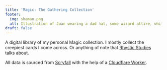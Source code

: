 ```yaml
---
title: 'Magic: The Gathering Collection'
footer:
  img: shaman.png
  alt: Illustration of Juan wearing a dad hat, some wizard attire, while running with scrolls on his hands.
draft: false
---
```


A digital library of my personal Magic collection. I mostly collect the creepiest cards I come across. Or anything of note that [Rhystic Studies](https://www.youtube.com/c/RhysticStudies) talks about.

All data is sourced from [Scryfall](https://scryfall.com) with the help of a [Cloudflare Worker](https://github.com/fourjuaneight/mtg).
